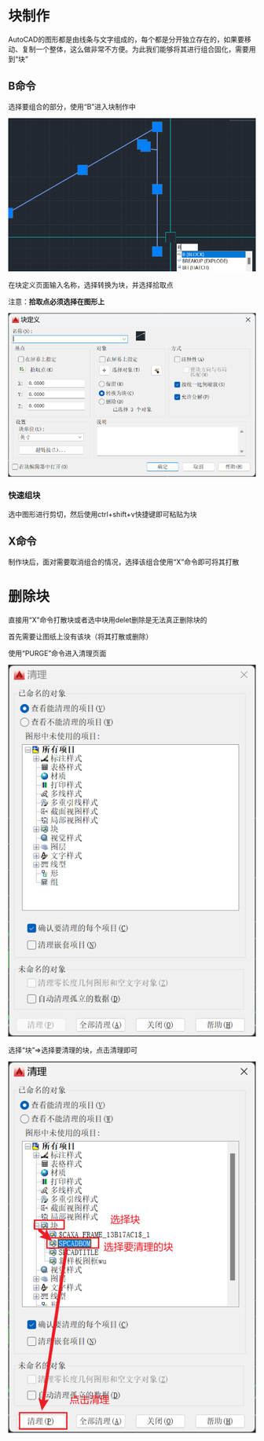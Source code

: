# 块制作

AutoCAD的图形都是由线条与文字组成的，每个都是分开独立存在的，如果要移动、复制一个整体，这么做非常不方便。为此我们能够将其进行组合固化，需要用到“块”

## B命令

选择要组合的部分，使用“B”进入块制作中

![Snipaste_2024-03-14_10-32-19](assets/Snipaste_2024-03-14_10-32-19.png)

在块定义页面输入名称，选择转换为块，并选择拾取点

注意：**拾取点必须选择在图形上**

![Snipaste_2024-03-14_10-33-46](assets/Snipaste_2024-03-14_10-33-46.png)

### 快速组块

选中图形进行剪切，然后使用ctrl+shift+v快捷键即可粘贴为块

## X命令

制作块后，面对需要取消组合的情况，选择该组合使用“X”命令即可将其打散

# 删除块

直接用“X”命令打散块或者选中块用delet删除是无法真正删除块的

首先需要让图纸上没有该块（将其打散或删除）

使用“PURGE”命令进入清理页面

![Snipaste_2024-03-18_19-22-56](assets/Snipaste_2024-03-18_19-22-56.png)

选择“块”=>选择要清理的块，点击清理即可

![Snipaste_2024-03-18_19-24-43](assets/Snipaste_2024-03-18_19-24-43.png)
